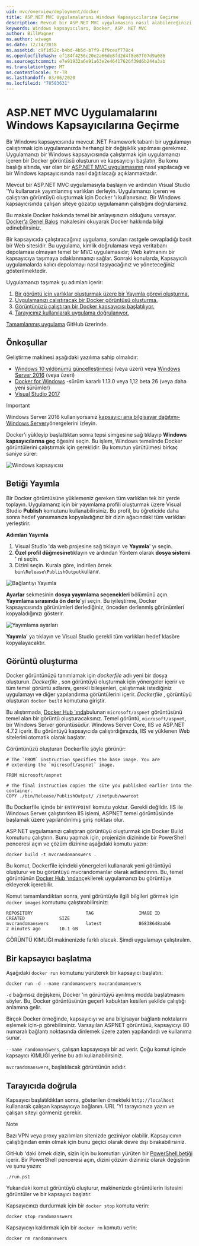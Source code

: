 ```yaml
---
uid: mvc/overview/deployment/docker
title: ASP.NET MVC Uygulamalarını Windows Kapsayıcılarına Geçirme
description: Mevcut bir ASP.NET MVC uygulamasını nasıl alabileceğinizi ve Windows Docker kapsayıcısında nasıl çalıştıracağınızı öğrenin
keywords: Windows kapsayıcıları, Docker, ASP. NET MVC
author: BillWagner
ms.author: wiwagn
ms.date: 12/14/2018
ms.assetid: c9f1d52c-b4bd-4b5d-b7f9-8f9ceaf778c4
ms.openlocfilehash: ef184f4256c20e2a66de8fd2d4f8e67f07d9a086
ms.sourcegitcommit: e7e91932a6e91a63e2e46417626f39d6b244a3ab
ms.translationtype: MT
ms.contentlocale: tr-TR
ms.lasthandoff: 03/06/2020
ms.locfileid: "78583631"
---
```

# <a name="migrating-aspnet-mvc-applications-to-windows-containers"></a>ASP.NET MVC Uygulamalarını Windows Kapsayıcılarına Geçirme

Bir Windows kapsayıcısında mevcut .NET Framework tabanlı bir uygulamayı çalıştırmak için uygulamanızda herhangi bir değişiklik yapılması gerekmez. Uygulamanızı bir Windows kapsayıcısında çalıştırmak için uygulamanızı içeren bir Docker görüntüsü oluşturun ve kapsayıcıyı başlatın. Bu konu başlığı altında, var olan bir [ASP.NET MVC uygulamasının](http://www.asp.net/mvc) nasıl yapılacağı ve bir Windows kapsayıcısında nasıl dağıtılacağı açıklanmaktadır.

Mevcut bir ASP.NET MVC uygulamasıyla başlayın ve ardından Visual Studio 'Yu kullanarak yayımlanmış varlıkları derleyin. Uygulamanızı içeren ve çalıştıran görüntüyü oluşturmak için Docker 'ı kullanırsınız. Bir Windows kapsayıcısında çalışan siteye gözatıp uygulamanın çalıştığını doğrularsınız.

Bu makale Docker hakkında temel bir anlayışınızın olduğunu varsayar. [Docker’a Genel Bakış](https://docs.docker.com/engine/understanding-docker/) makalesini okuyarak Docker hakkında bilgi edinebilirsiniz.

Bir kapsayıcıda çalıştıracağınız uygulama, soruları rastgele cevapladığı basit bir Web sitesidir. Bu uygulama, kimlik doğrulaması veya veritabanı depolaması olmayan temel bir MVC uygulamasıdır; Web katmanını bir kapsayıcıya taşımaya odaklanmanızı sağlar. Sonraki konularda, Kapsayıcılı uygulamalarda kalıcı depolamayı nasıl taşıyacağınız ve yöneteceğiniz gösterilmektedir.

Uygulamanızı taşımak şu adımları içerir:

1. [Bir görüntü için varlıklar oluşturmak üzere bir Yayımla görevi oluşturma.](#publish-script)
1. [Uygulamanızı çalıştıracak bir Docker görüntüsü oluşturma.](#build-the-image)
1. [Görüntünüzü çalıştıran bir Docker kapsayıcısı başlatılıyor.](#start-a-container)
1. [Tarayıcınız kullanılarak uygulama doğrulanıyor.](#verify-in-the-browser)

[Tamamlanmış uygulama](https://github.com/dotnet/samples/tree/master/framework/docker/MVCRandomAnswerGenerator) GitHub üzerinde.

## <a name="prerequisites"></a>Önkoşullar

Geliştirme makinesi aşağıdaki yazılıma sahip olmalıdır:

- [Windows 10 yıldönümü güncelleştirmesi](https://www.microsoft.com/software-download/windows10/) (veya üzeri) veya [Windows Server 2016](https://www.microsoft.com/cloud-platform/windows-server) (veya üzeri)
- [Docker for Windows](https://docs.docker.com/docker-for-windows/) -sürüm kararlı 1.13.0 veya 1,12 beta 26 (veya daha yeni sürümler)
- [Visual Studio 2017](https://visualstudio.microsoft.com/downloads/?utm_medium=microsoft&utm_source=docs.microsoft.com&utm_campaign=button+cta&utm_content=download+vs2017)

> [!IMPORTANT]
> Windows Server 2016 kullanıyorsanız [kapsayıcı ana bilgisayar dağıtımı-Windows Server](https://msdn.microsoft.com/virtualization/windowscontainers/deployment/deployment)yönergelerini izleyin.

Docker’ı yükleyip başlattıktan sonra tepsi simgesine sağ tıklayıp **Windows kapsayıcılarına geç** öğesini seçin. Bu işlem, Windows temelinde Docker görüntülerini çalıştırmak için gereklidir. Bu komutun yürütülmesi birkaç saniye sürer:

![Windows kapsayıcısı][windows-container]

## <a name="publish-script"></a>Betiği Yayımla

Bir Docker görüntüsüne yüklemeniz gereken tüm varlıkları tek bir yerde toplayın. Uygulamanız için bir yayımlama profili oluşturmak üzere Visual Studio **Publish** komutunu kullanabilirsiniz. Bu profil, bu öğreticide daha sonra hedef yansımanıza kopyaladığınız bir dizin ağacındaki tüm varlıkları yerleştirir.

**Adımları Yayımla**

1. Visual Studio 'da web projesine sağ tıklayın ve **Yayımla**' yı seçin.
1. **Özel profil düğmesine**tıklayın ve ardından Yöntem olarak **dosya sistemi** ' ni seçin.
1. Dizini seçin. Kurala göre, indirilen örnek `bin\Release\PublishOutput`kullanır.

![Bağlantıyı Yayımla][publish-connection]

**Ayarlar** sekmesinin **dosya yayımlama seçenekleri** bölümünü açın. **Yayımlama sırasında ön derle**'yi seçin. Bu iyileştirme, Docker kapsayıcısında görünümleri derlediğiniz, önceden derlenmiş görünümleri kopyaladığınızı gösterir.

![Yayımlama ayarları][publish-settings]

**Yayımla**' ya tıklayın ve Visual Studio gerekli tüm varlıkları hedef klasöre kopyalayacaktır.

## <a name="build-the-image"></a>Görüntü oluşturma

Docker görüntünüzü tanımlamak için *dockerfile* adlı yeni bir dosya oluşturun. *Dockerfile* , son görüntüyü oluşturmak için yönergeler içerir ve tüm temel görüntü adlarını, gerekli bileşenleri, çalıştırmak istediğiniz uygulamayı ve diğer yapılandırma görüntülerini içerir. *Dockerfile* , görüntüyü oluşturan `docker build` komutuna giriştir.

Bu alıştırmada, [Docker Hub 'ında](https://hub.docker.com/r/microsoft/aspnet/)bulunan `microsoft/aspnet` görüntüsünü temel alan bir görüntü oluşturacaksınız.
Temel görüntü, `microsoft/aspnet`, bir Windows Server görüntüsüdür. Windows Server Core, IIS ve ASP.NET 4.7.2 içerir. Bu görüntüyü kapsayıcıda çalıştırdığınızda, IIS ve yüklenen Web sitelerini otomatik olarak başlatır.

Görüntünüzü oluşturan Dockerfile şöyle görünür:

```console
# The `FROM` instruction specifies the base image. You are
# extending the `microsoft/aspnet` image.

FROM microsoft/aspnet

# The final instruction copies the site you published earlier into the container.
COPY ./bin/Release/PublishOutput/ /inetpub/wwwroot
```

Bu Dockerfile içinde bir `ENTRYPOINT` komutu yoktur. Gerekli değildir. IIS ile Windows Server çalıştırırken IIS işlemi, ASPNET temel görüntüsünde başlamak üzere yapılandırılmış giriş noktası olur.

ASP.NET uygulamanızı çalıştıran görüntüyü oluşturmak için Docker Build komutunu çalıştırın. Bunu yapmak için, projenizin dizininde bir PowerShell penceresi açın ve çözüm dizinine aşağıdaki komutu yazın:

```console
docker build -t mvcrandomanswers .
```

Bu komut, Dockerfile içindeki yönergeleri kullanarak yeni görüntüyü oluşturur ve bu görüntüyü mvcrandomanlar olarak adlandırırın. Bu, temel görüntünün [Docker Hub 'ından](http://hub.docker.com)çekilerek uygulamanızı bu görüntüye ekleyerek içerebilir.

Komut tamamlandıktan sonra, yeni görüntüyle ilgili bilgileri görmek için `docker images` komutunu çalıştırabilirsiniz:

```console
REPOSITORY                    TAG                 IMAGE ID            CREATED             SIZE
mvcrandomanswers              latest              86838648aab6        2 minutes ago       10.1 GB
```

GÖRÜNTÜ KIMLIĞI makinenizde farklı olacak. Şimdi uygulamayı çalıştıralım.

## <a name="start-a-container"></a>Bir kapsayıcı başlatma

Aşağıdaki `docker run` komutunu yürüterek bir kapsayıcı başlatın:

```console
docker run -d --name randomanswers mvcrandomanswers
```

`-d` bağımsız değişkeni, Docker 'ın görüntüyü ayrılmış modda başlatmasını söyler. Bu, Docker görüntüsünün geçerli kabuktan kesilen şekilde çalıştığı anlamına gelir.

Birçok Docker örneğinde, kapsayıcıyı ve ana bilgisayar bağlantı noktalarını eşlemek için-p görebilirsiniz. Varsayılan ASPNET görüntüsü, kapsayıcıyı 80 numaralı bağlantı noktasında dinlemek üzere zaten yapılandırdı ve kullanıma sunar.

`--name randomanswers`, çalışan kapsayıcıya bir ad verir. Çoğu komut içinde kapsayıcı KIMLIĞI yerine bu adı kullanabilirsiniz.

`mvcrandomanswers`, başlatılacak görüntünün adıdır.

## <a name="verify-in-the-browser"></a>Tarayıcıda doğrula

Kapsayıcı başlatıldıktan sonra, gösterilen örnekteki `http://localhost` kullanarak çalışan kapsayıcıya bağlanın. URL 'YI tarayıcınıza yazın ve çalışan siteyi görmeniz gerekir.

> [!NOTE]
> Bazı VPN veya proxy yazılımları sitenizde geziniyor olabilir.
> Kapsayıcının çalıştığından emin olmak için bunu geçici olarak devre dışı bırakabilirsiniz.

GitHub 'daki örnek dizin, sizin için bu komutları yürüten bir [PowerShell betiği](https://github.com/dotnet/samples/blob/master/framework/docker/MVCRandomAnswerGenerator/run.ps1) içerir. Bir PowerShell penceresi açın, dizini çözüm dizininiz olarak değiştirin ve şunu yazın:

```console
./run.ps1
```

Yukarıdaki komut görüntüyü oluşturur, makinenizde görüntülerin listesini görüntüler ve bir kapsayıcı başlatır.

Kapsayıcınızı durdurmak için bir `docker stop` komutu verin:

```console
docker stop randomanswers
```

Kapsayıcıyı kaldırmak için bir `docker rm` komutu verin:

```console
docker rm randomanswers
```

[windows-container]: media/aspnetmvc/SwitchContainer.png "Windows kapsayıcısına geç"
[publish-connection]: media/aspnetmvc/PublishConnection.png "Dosya sistemine Yayımla"
[publish-settings]: media/aspnetmvc/PublishSettings.png "Yayımlama ayarları"
